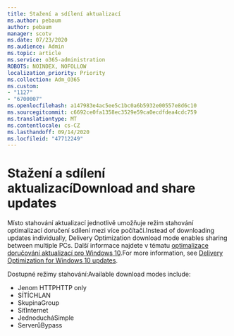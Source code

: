 ```yaml
---
title: Stažení a sdílení aktualizací
ms.author: pebaum
author: pebaum
manager: scotv
ms.date: 07/23/2020
ms.audience: Admin
ms.topic: article
ms.service: o365-administration
ROBOTS: NOINDEX, NOFOLLOW
localization_priority: Priority
ms.collection: Adm_O365
ms.custom:
- "1127"
- "6700007"
ms.openlocfilehash: a147983e4ac5ee5c1bc0a6b5932e00557e8d6c10
ms.sourcegitcommit: c6692ce0fa1358ec3529e59ca0ecdfdea4cdc759
ms.translationtype: MT
ms.contentlocale: cs-CZ
ms.lasthandoff: 09/14/2020
ms.locfileid: "47712249"
---
```

# <a name="download-and-share-updates"></a><span data-ttu-id="adef3-102">Stažení a sdílení aktualizací</span><span class="sxs-lookup"><span data-stu-id="adef3-102">Download and share updates</span></span>

<span data-ttu-id="adef3-103">Místo stahování aktualizací jednotlivě umožňuje režim stahování optimalizací doručení sdílení mezi více počítači.</span><span class="sxs-lookup"><span data-stu-id="adef3-103">Instead of downloading updates individually, Delivery Optimization download mode enables sharing between multiple PCs.</span></span> <span data-ttu-id="adef3-104">Další informace najdete v tématu [optimalizace doručování aktualizací pro Windows 10](https://docs.microsoft.com/windows/deployment/update/waas-delivery-optimization).</span><span class="sxs-lookup"><span data-stu-id="adef3-104">For more information, see [Delivery Optimization for Windows 10 updates](https://docs.microsoft.com/windows/deployment/update/waas-delivery-optimization).</span></span>  

<span data-ttu-id="adef3-105">Dostupné režimy stahování:</span><span class="sxs-lookup"><span data-stu-id="adef3-105">Available download modes include:</span></span>  
- <span data-ttu-id="adef3-106">Jenom HTTP</span><span class="sxs-lookup"><span data-stu-id="adef3-106">HTTP only</span></span>  
- <span data-ttu-id="adef3-107">SÍTÍCH</span><span class="sxs-lookup"><span data-stu-id="adef3-107">LAN</span></span>  
- <span data-ttu-id="adef3-108">Skupina</span><span class="sxs-lookup"><span data-stu-id="adef3-108">Group</span></span>  
- <span data-ttu-id="adef3-109">Síť</span><span class="sxs-lookup"><span data-stu-id="adef3-109">Internet</span></span>  
- <span data-ttu-id="adef3-110">Jednoduchá</span><span class="sxs-lookup"><span data-stu-id="adef3-110">Simple</span></span>  
- <span data-ttu-id="adef3-111">Serverů</span><span class="sxs-lookup"><span data-stu-id="adef3-111">Bypass</span></span>